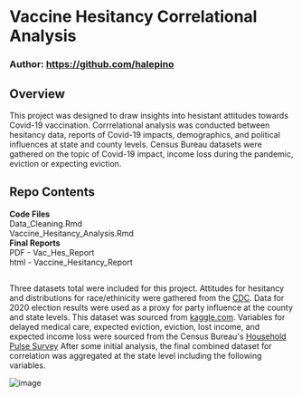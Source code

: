 # Vaccine Hesitancy Correlational Analysis

### Author: https://github.com/halepino

## Overview
This project was designed to draw insights into hesistant attitudes towards Covid-19 vaccination. Corrrelational analysis was conducted between hesitancy data, reports of Covid-19 impacts, demographics, and political influences at state and county levels. Census Bureau datasets were gathered on the topic of Covid-19 impact, income loss during the pandemic, eviction or expecting eviction. 

## Repo Contents
**Code Files**  
Data_Cleaning.Rmd  
Vaccine_Hesitancy_Analysis.Rmd  
**Final Reports**  
PDF - Vac_Hes_Report  
html - Vaccine_Hesitancy_Report  



##
Three datasets total were included for this project. Attitudes for hesitancy and distributions for race/ethinicity were gathered from the [CDC](https://data.cdc.gov/Vaccinations/Vaccine-Hesitancy-for-COVID-19-County-and-local-es/q9mh-h2tw/data). Data for 2020 election results were used as a proxy for party influence at the county and state levels. This dataset was sourced from [kaggle.com](https://www.kaggle.com/datasets/unanimad/us-election-2020). Variables for delayed medical care, expected eviction, eviction, lost income, and expected income loss were sourced from the Census Bureau's [Household Pulse Survey](https://www.census.gov/data/experimental-data-products/household-pulse-survey.html) After some initial analysis, the final combined dataset for correlation was aggregated at the state level including the following variables.

![image](https://github.com/halepino/Covid19Vaccine_Hesitancy_Correlational_Analysis/assets/80646791/34f3d4b8-7b67-4066-9728-9586dbfacb8d)


